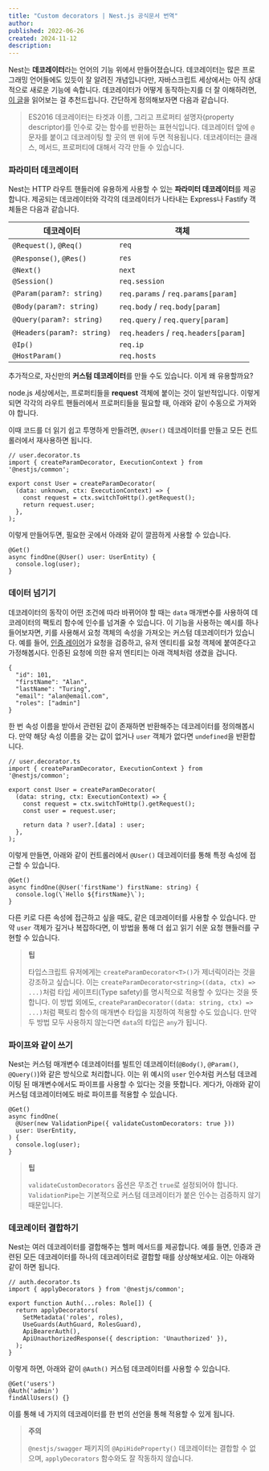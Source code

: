 ```yaml
---
title: "Custom decorators | Nest.js 공식문서 번역"
author:
published: 2022-06-26
created: 2024-11-12
description:
---
```


Nest는 **데코레이터**라는 언어의 기능 위에서 만들어졌습니다. 데코레이터는 많은 프로그래밍 언어들에도 있듯이 잘 알려진 개념입니다만, 자바스크립트 세상에서는 아직 상대적으로 새로운 기능에 속합니다. 데코레이터가 어떻게 동작하는지를 더 잘 이해하려면, [이 글](https://medium.com/google-developers/exploring-es7-decorators-76ecb65fb841)을 읽어보는 걸 추천드립니다. 간단하게 정의해보자면 다음과 같습니다.

> ES2016 데코레이터는 타겟과 이름, 그리고 프로퍼티 설명자(property descriptor)를 인수로 갖는 함수를 반환하는 표현식입니다. 데코레이터 앞에 `@` 문자를 붙이고 데코레이팅 할 곳의 맨 위에 두면 적용됩니다. 데코레이터는 클래스, 메서드, 프로퍼티에 대해서 각각 만들 수 있습니다.

### 파라미터 데코레이터

Nest는 HTTP 라우트 핸들러에 유용하게 사용할 수 있는 **파라미터 데코레이터**를 제공합니다. 제공되는 데코레이터와 각각의 데코레이터가 나타내는 Express나 Fastify 객체들은 다음과 같습니다.

| 데코레이터 | 객체 |
| --- | --- |
| `@Request()`, `@Req()` | `req` |
| `@Response()`, `@Res()` | `res` |
| `@Next()` | `next` |
| `@Session()` | `req.session` |
| `@Param(param?: string)` | `req.params` / `req.params[param]` |
| `@Body(param?: string)` | `req.body` / `req.body[param]` |
| `@Query(param?: string)` | `req.query` / `req.query[param]` |
| `@Headers(param?: string)` | `req.headers` / `req.headers[param]` |
| `@Ip()` | `req.ip` |
| `@HostParam()` | `req.hosts` |

추가적으로, 자신만의 **커스텀 데코레이터**를 만들 수도 있습니다. 이게 왜 유용할까요?

node.js 세상에서는, 프로퍼티들을 **request** 객체에 붙이는 것이 일반적입니다. 이렇게 되면 각각의 라우트 핸들러에서 프로퍼티들을 필요할 때, 아래와 같이 수동으로 가져와야 합니다.

이때 코드를 더 읽기 쉽고 투명하게 만들려면, `@User()` 데코레이터를 만들고 모든 컨트롤러에서 재사용하면 됩니다.

```
// user.decorator.ts
import { createParamDecorator, ExecutionContext } from '@nestjs/common';

export const User = createParamDecorator(
  (data: unknown, ctx: ExecutionContext) => {
    const request = ctx.switchToHttp().getRequest();
    return request.user;
  },
);
```

이렇게 만들어두면, 필요한 곳에서 아래와 같이 깔끔하게 사용할 수 있습니다.

```
@Get()
async findOne(@User() user: UserEntity) {
  console.log(user);
}
```

### 데이터 넘기기

데코레이터의 동작이 어떤 조건에 따라 바뀌어야 할 때는 `data` 매개변수를 사용하여 데코레이터의 팩토리 함수에 인수를 넘겨줄 수 있습니다. 이 기능을 사용하는 예시를 하나 들어보자면, 키를 사용해서 요청 객체의 속성을 가져오는 커스텀 데코레이터가 있습니다. 예를 들어, [인증 레이어](http://docs.nestjs.com/techniques/authentication#implementing-passport-strategies)가 요청을 검증하고, 유저 엔티티를 요청 객체에 붙여준다고 가정해봅시다. 인증된 요청에 의한 유저 엔티티는 아래 객체처럼 생겼을 겁니다.

```
{
  "id": 101,
  "firstName": "Alan",
  "lastName": "Turing",
  "email": "alan@email.com",
  "roles": ["admin"]
}
```

한 번 속성 이름을 받아서 관련된 값이 존재하면 반환해주는 데코레이터를 정의해봅시다. 만약 해당 속성 이름을 갖는 값이 없거나 `user` 객체가 없다면 `undefined`을 반환합니다.

```
// user.decorator.ts
import { createParamDecorator, ExecutionContext } from '@nestjs/common';

export const User = createParamDecorator(
  (data: string, ctx: ExecutionContext) => {
    const request = ctx.switchToHttp().getRequest();
    const user = request.user;

    return data ? user?.[data] : user;
  },
);
```

이렇게 만들면, 아래와 같이 컨트롤러에서 `@User()` 데코레이터를 통해 특정 속성에 접근할 수 있습니다.

```
@Get()
async findOne(@User('firstName') firstName: string) {
  console.log(\`Hello ${firstName}\`);
}
```

다른 키로 다른 속성에 접근하고 싶을 때도, 같은 데코레이터를 사용할 수 있습니다. 만약 `user` 객체가 깊거나 복잡하다면, 이 방법을 통해 더 쉽고 읽기 쉬운 요청 핸들러를 구현할 수 있습니다.

> **팁**
> 
> 타입스크립트 유저에게는 `createParamDecorator<T>()`가 제너릭이라는 것을 강조하고 싶습니다. 이는 `createParamDecorator<string>((data, ctx) => ...)`처럼 타입 세이프티(Type safety)를 명시적으로 적용할 수 있다는 것을 뜻합니다. 이 방법 외에도, `createParamDecorator((data: string, ctx) => ...)`처럼 팩토리 함수의 매개변수 타입을 지정하여 적용할 수도 있습니다. 만약 두 방법 모두 사용하지 않는다면 `data`의 타입은 `any`가 됩니다.

### 파이프와 같이 쓰기

Nest는 커스텀 매개변수 데코레이터를 빌트인 데코레이터(`@Body()`, `@Param()`, `@Query()`)와 같은 방식으로 처리합니다. 이는 위 예시의 `user` 인수처럼 커스텀 데코레이팅 된 매개변수에서도 파이프를 사용할 수 있다는 것을 뜻합니다. 게다가, 아래와 같이 커스텀 데코레이터에도 바로 파이프를 적용할 수 있습니다.

```
@Get()
async findOne(
  @User(new ValidationPipe({ validateCustomDecorators: true }))
  user: UserEntity,
) {
  console.log(user);
}
```

> **팁**
> 
> `validateCustomDecorators` 옵션은 무조건 `true`로 설정되어야 합니다. `ValidationPipe`는 기본적으로 커스텀 데코레이터가 붙은 인수는 검증하지 않기 때문입니다.

### 데코레이터 결합하기

Nest는 여러 데코레이터를 결합해주는 헬퍼 메서드를 제공합니다. 예를 들면, 인증과 관련된 모든 데코레이터를 하나의 데코레이터로 결합할 때를 상상해보세요. 이는 아래와 같이 하면 됩니다.

```
// auth.decorator.ts
import { applyDecorators } from '@nestjs/common';

export function Auth(...roles: Role[]) {
  return applyDecorators(
    SetMetadata('roles', roles),
    UseGuards(AuthGuard, RolesGuard),
    ApiBearerAuth(),
    ApiUnauthorizedResponse({ description: 'Unauthorized' }),
  );
}
```

이렇게 하면, 아래와 같이 `@Auth()` 커스텀 데코레이터를 사용할 수 있습니다.

```
@Get('users')
@Auth('admin')
findAllUsers() {}
```

이를 통해 네 가지의 데코레이터를 한 번의 선언을 통해 적용할 수 있게 됩니다.

> **주의**
> 
> `@nestjs/swagger` 패키지의 `@ApiHideProperty()` 데코레이터는 결합할 수 없으며, `applyDecorators` 함수와도 잘 작동하지 않습니다.
